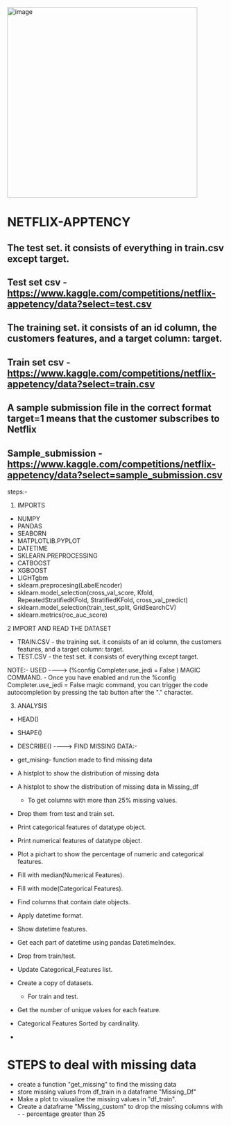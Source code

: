<img width="438" alt="image" src="https://user-images.githubusercontent.com/88205480/177112704-cb3dd34a-2a83-4203-ac64-726f50bf00f6.png">

# NETFLIX-APPTENCY
 ## The test set. it consists of everything in train.csv except target.
 ## Test set csv - https://www.kaggle.com/competitions/netflix-appetency/data?select=test.csv
 ## The training set. it consists of an id column, the customers features, and a target column: target.
 ## Train set csv - https://www.kaggle.com/competitions/netflix-appetency/data?select=train.csv
 ## A sample submission file in the correct format target=1 means that the customer subscribes to Netflix
 ## Sample_submission - https://www.kaggle.com/competitions/netflix-appetency/data?select=sample_submission.csv


steps:-
1) IMPORTS

- NUMPY
- PANDAS
- SEABORN
- MATPLOTLIB.PYPLOT
- DATETIME
- SKLEARN.PREPROCESSING
- CATBOOST
- XGBOOST
- LIGHTgbm
- sklearn.preprocesing(LabelEncoder)
- sklearn.model_selection(cross_val_score, Kfold, RepeatedStratifiedKFold, StratifiedKFold, cross_val_predict)
- sklearn.model_selection(train_test_split, GridSearchCV)
- sklearn.metrics(roc_auc_score)


2 IMPORT AND READ THE DATASET
- TRAIN.CSV - the training set. it consists of an id column, the customers features, and a target column: target.
- TEST.CSV  - the test set. it consists of everything except target.

NOTE:- USED ---->  (%config Completer.use_jedi = False ) MAGIC COMMAND.
			- Once you have enabled and run the %config Completer.use_jedi = False magic command, 
			  you can trigger the code autocompletion by pressing the tab button after the "." character.


3. ANALYSIS
- HEAD()
- SHAPE()
- DESCRIBE()
----> FIND MISSING DATA:-
- get_mising- function made to find missing data
- A histplot to show the distribution of missing data
- A histplot to show the distribution of missing data  in  Missing_df
	- To get columns with more than 25% missing values.
- Drop them from test and train set.

- Print categorical features of datatype object.
- Print numerical features of datatype object.
- Plot a pichart to show the percentage of numeric and categorical features.
- Fill with median(Numerical Features).
- Fill with mode(Categorical Features).

- Find columns that contain date objects.
- Apply datetime format.
- Show datetime features.
- Get each part of datetime using pandas DatetimeIndex.

- Drop from train/test.
- Update Categorical_Features list.

- Create a copy of datasets.
	- For train and test.
- Get the number of unique values for each feature.
- Categorical Features Sorted by cardinality.
- 


# STEPS to deal with missing data
- create a function "get_missing" to find the missing data 
- store  missing values  from df_train in a dataframe "Missing_Df" 
- Make a plot to visualize the missing values in "df_train".
- Create a dataframe "Missing_custom" to drop the missing columns with      - - percentage greater than 25 
